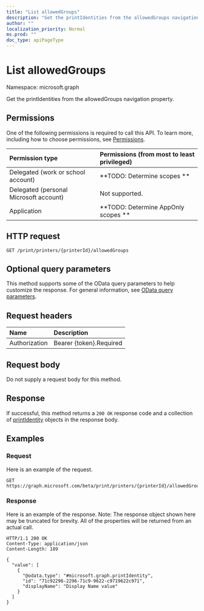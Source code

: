 ```yaml
---
title: "List allowedGroups"
description: "Get the printIdentities from the allowedGroups navigation property."
author: ""
localization_priority: Normal
ms.prod: ""
doc_type: apiPageType
---
```


# List allowedGroups

Namespace: microsoft.graph

Get the printIdentities from the allowedGroups navigation property.

## Permissions
One of the following permissions is required to call this API. To learn more, including how to choose permissions, see [Permissions](/concepts/permissions-reference.md).

|Permission type|Permissions (from most to least privileged)|
|:---|:---|
|Delegated (work or school account)|**TODO: Determine scopes **|
|Delegated (personal Microsoft account)|Not supported.|
|Application|**TODO: Determine AppOnly scopes **|

## HTTP request
<!-- {
  "blockType": "ignored"
}
-->
``` http
GET /print/printers/{printerId}/allowedGroups
```

## Optional query parameters
This method supports some of the OData query parameters to help customize the response. For general information, see [OData query parameters](/graph/query-parameters).

## Request headers
|Name|Description|
|:---|:---|
|Authorization|Bearer {token}.Required|

## Request body
Do not supply a request body for this method.

## Response
If successful, this method returns a `200 OK` response code and a collection of [printIdentity](../resources/printidentity.md) objects in the response body.

## Examples

### Request
Here is an example of the request.
<!-- {
  "blockType": "request",
  "name": "get_printidentity"
}
-->
``` http
GET https://graph.microsoft.com/beta/print/printers/{printerId}/allowedGroups
```

### Response
Here is an example of the response. Note: The response object shown here may be truncated for brevity. All of the properties will be returned from an actual call.
<!-- {
  "blockType": "response",
  "truncated": true,
  "@odata.type": "collection(microsoft.graph.printidentity)"
}
-->
``` http
HTTP/1.1 200 OK
Content-Type: application/json
Content-Length: 189

{
  "value": [
    {
      "@odata.type": "#microsoft.graph.printIdentity",
      "id": "71c92296-2296-71c9-9622-c9719622c971",
      "displayName": "Display Name value"
    }
  ]
}
```

